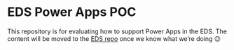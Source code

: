 # EDS Power Apps POC

This repository is for evaluating how to support Power Apps in the EDS. The content will be moved to the [EDS repo](https://github.com/equinor/design-system) once we know what we’re doing 😉
